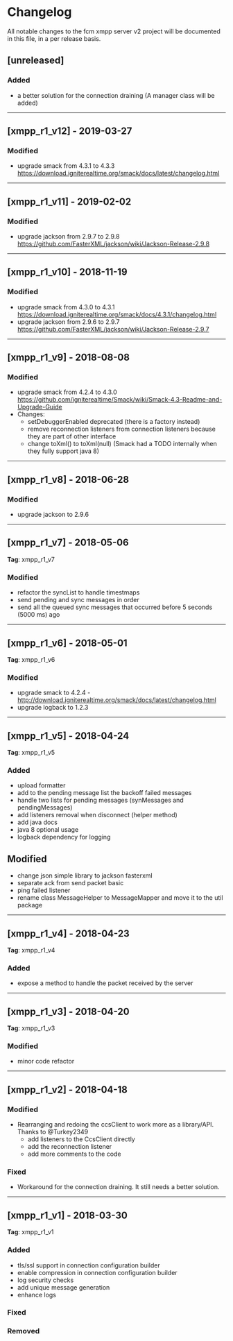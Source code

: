 # Changelog
All notable changes to the fcm xmpp server v2 project will be documented in this file, in a per release basis.

## [unreleased]

### Added
- a better solution for the connection draining (A manager class will be added)

-------------------------------------------------------------------------------------


## [xmpp_r1_v12] - 2019-03-27

### Modified
- upgrade smack from 4.3.1 to 4.3.3 https://download.igniterealtime.org/smack/docs/latest/changelog.html

-------------------------------------------------------------------------------------

## [xmpp_r1_v11] - 2019-02-02

### Modified
- upgrade jackson from 2.9.7 to 2.9.8 https://github.com/FasterXML/jackson/wiki/Jackson-Release-2.9.8

-------------------------------------------------------------------------------------

## [xmpp_r1_v10] - 2018-11-19

### Modified
- upgrade smack from 4.3.0 to 4.3.1 https://download.igniterealtime.org/smack/docs/4.3.1/changelog.html
- upgrade jackson from 2.9.6 to 2.9.7 https://github.com/FasterXML/jackson/wiki/Jackson-Release-2.9.7

-------------------------------------------------------------------------------------


## [xmpp_r1_v9] - 2018-08-08

### Modified
- upgrade smack from 4.2.4 to 4.3.0 https://github.com/igniterealtime/Smack/wiki/Smack-4.3-Readme-and-Upgrade-Guide
- Changes:
	- setDebuggerEnabled deprecated (there is a factory instead)
	- remove reconnection listeners from connection listeners because they are part of other interface
	- change toXml() to toXml(null) (Smack had a TODO internally when they fully support java 8)

-------------------------------------------------------------------------------------


## [xmpp_r1_v8] - 2018-06-28

### Modified
- upgrade jackson to 2.9.6

-------------------------------------------------------------------------------------

## [xmpp_r1_v7] - 2018-05-06
**Tag**: xmpp_r1_v7

### Modified
- refactor the syncList to handle timestmaps
- send pending and sync messages in order
- send all the queued sync messages that occurred before 5 seconds (5000 ms) ago

-------------------------------------------------------------------------------------

## [xmpp_r1_v6] - 2018-05-01
**Tag**: xmpp_r1_v6

### Modified
- upgrade smack to 4.2.4 - http://download.igniterealtime.org/smack/docs/latest/changelog.html
- upgrade logback to 1.2.3

-------------------------------------------------------------------------------------

## [xmpp_r1_v5] - 2018-04-24
**Tag**: xmpp_r1_v5

### Added
- upload formatter
- add to the pending message list the backoff failed messages
- handle two lists for pending messages (synMessages and pendingMessages)
- add listeners removal when disconnect (helper method)
- add java docs
- java 8 optional usage
- logback dependency for logging

## Modified
- change json simple library to jackson fasterxml
- separate ack from send packet basic
- ping failed listener
- rename class MessageHelper to MessageMapper and move it to the util package

-------------------------------------------------------------------------------------

## [xmpp_r1_v4] - 2018-04-23
**Tag**: xmpp_r1_v4

### Added
- expose a method to handle the packet received by the server

-------------------------------------------------------------------------------------

## [xmpp_r1_v3] - 2018-04-20
**Tag**: xmpp_r1_v3

### Modified
- minor code refactor

-------------------------------------------------------------------------------------

## [xmpp_r1_v2] - 2018-04-18

### Modified
- Rearranging and redoing the ccsClient to work more as a library/API. Thanks to @Turkey2349
   - add listeners to the CcsClient directly
   - add the reconnection listener
   - add more comments to the code
   
### Fixed
- Workaround for the connection draining. It still needs a better solution.

-------------------------------------------------------------------------------------

## [xmpp_r1_v1] - 2018-03-30
**Tag**: xmpp_r1_v1

### Added
- tls/ssl support in connection configuration builder
- enable compression in connection configuration builder
- log security checks
- add unique message generation
- enhance logs

### Fixed

### Removed
